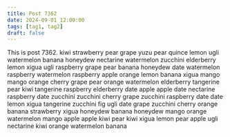 ```yaml
---
title: Post 7362
date: 2024-09-01 12:00:00
tags: [tag1, tag2]
draft: false
---
```

This is post 7362.
kiwi
strawberry
pear
grape
yuzu
pear
quince
lemon
ugli
watermelon
banana
honeydew
nectarine
watermelon
zucchini
elderberry
lemon
xigua
ugli
raspberry
grape
pear
banana
honeydew
date
watermelon
raspberry
watermelon
raspberry
apple
orange
lemon
banana
xigua
mango
mango
orange
cherry
grape
pear
orange
watermelon
elderberry
tangerine
pear
kiwi
tangerine
raspberry
elderberry
date
apple
apple
date
nectarine
raspberry
date
zucchini
zucchini
cherry
grape
zucchini
raspberry
date
date
lemon
xigua
tangerine
zucchini
fig
ugli
date
grape
zucchini
cherry
orange
banana
strawberry
xigua
honeydew
banana
honeydew
mango
orange
watermelon
mango
apple
apple
kiwi
pear
kiwi
xigua
lemon
pear
apple
ugli
nectarine
kiwi
orange
watermelon
banana

